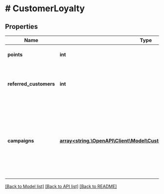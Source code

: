 # # CustomerLoyalty

## Properties

Name | Type | Description | Notes
------------ | ------------- | ------------- | -------------
**points** | **int** | Customer&#39;s loyalty points. | [optional]
**referred_customers** | **int** | Total number of customers referred by the customer. | [optional]
**campaigns** | [**array<string,\OpenAPI\Client\Model\CustomerLoyaltyCampaignsValue>**](CustomerLoyaltyCampaignsValue.md) | Contains campaigns with details about point balances and how many customers were referred by the customer. | [optional]

[[Back to Model list]](../../README.md#models) [[Back to API list]](../../README.md#endpoints) [[Back to README]](../../README.md)
